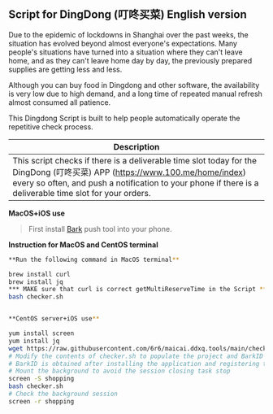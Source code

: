 ## Script for DingDong (叮咚买菜) English version

Due to the epidemic of lockdowns in Shanghai over the past weeks, the situation has evolved beyond almost everyone's expectations. Many people's situations have turned into a situation where they can't leave home, and as they can't leave home day by day, the previously prepared supplies are getting less and less.

Although you can buy food in Dingdong and other software, the availability is very low due to high demand, and a long time of repeated manual refresh almost consumed all patience.

This Dingdong Script is built to help people automatically operate the repetitive check process.

| Description |
| ------------ |
| This script checks if there is a deliverable time slot today for the DingDong (叮咚买菜) APP (https://www.100.me/home/index) every so often, and push a notification to your phone if there is a deliverable time slot for your orders.

**MacOS+iOS use**

> First install [Bark](https://apps.apple.com/es/app/bark-%E7%BB%99%E4%BD%A0%E7%9A%84%E6%89%8B%E6%9C%BA%E5%8F%91%E6%8E%A8%E9%80%81/id1403753865) push tool into your phone.


**Instruction for MacOS and CentOS terminal**

```bash
**Run the following command in MacOS terminal**

brew install curl
brew install jq
*** MAKE sure that curl is correct getMultiReserveTime in the Script ***
bash checker.sh


**CentOS server+iOS use**

yum install screen
yum install jq
wget https://raw.githubusercontent.com/6r6/maicai.ddxq.tools/main/checker.sh
# Modify the contents of checker.sh to populate the project and BarkID obtained from the packet capture to the corresponding location
# BarkID is obtained after installing the application and registering the device Example: https://api.day.app/BarkID/
# Mount the background to avoid the session closing task stop
screen -S shopping 
bash checker.sh
# Check the background session
screen -r shopping
```
